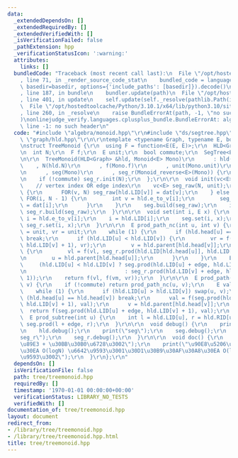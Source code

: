 ```yaml
---
data:
  _extendedDependsOn: []
  _extendedRequiredBy: []
  _extendedVerifiedWith: []
  _isVerificationFailed: false
  _pathExtension: hpp
  _verificationStatusIcon: ':warning:'
  attributes:
    links: []
  bundledCode: "Traceback (most recent call last):\n  File \"/opt/hostedtoolcache/Python/3.10.1/x64/lib/python3.10/site-packages/onlinejudge_verify/documentation/build.py\"\
    , line 71, in _render_source_code_stat\n    bundled_code = language.bundle(stat.path,\
    \ basedir=basedir, options={'include_paths': [basedir]}).decode()\n  File \"/opt/hostedtoolcache/Python/3.10.1/x64/lib/python3.10/site-packages/onlinejudge_verify/languages/cplusplus.py\"\
    , line 187, in bundle\n    bundler.update(path)\n  File \"/opt/hostedtoolcache/Python/3.10.1/x64/lib/python3.10/site-packages/onlinejudge_verify/languages/cplusplus_bundle.py\"\
    , line 401, in update\n    self.update(self._resolve(pathlib.Path(included), included_from=path))\n\
    \  File \"/opt/hostedtoolcache/Python/3.10.1/x64/lib/python3.10/site-packages/onlinejudge_verify/languages/cplusplus_bundle.py\"\
    , line 260, in _resolve\n    raise BundleErrorAt(path, -1, \"no such header\"\
    )\nonlinejudge_verify.languages.cplusplus_bundle.BundleErrorAt: algebra/monoid.hpp:\
    \ line -1: no such header\n"
  code: "#include \"algebra/monoid.hpp\"\r\n#include \"ds/segtree.hpp\"\r\n#include\
    \ \"graph/hld.hpp\"\r\n\r\ntemplate <typename Graph, typename E, bool edge = false>\r\
    \nstruct TreeMonoid {\r\n  using F = function<E(E, E)>;\r\n  HLD<Graph> &hld;\r\
    \n  int N;\r\n  F f;\r\n  E unit;\r\n  bool commute;\r\n  SegTree<E> seg, seg_r;\r\
    \n\r\n  TreeMonoid(HLD<Graph> &hld, Monoid<E> Mono)\r\n      : hld(hld)\r\n  \
    \    , N(hld.N)\r\n      , f(Mono.f)\r\n      , unit(Mono.unit)\r\n      , commute(Mono.commute)\r\
    \n      , seg(Mono)\r\n      , seg_r(Monoid_reverse<E>(Mono)) {\r\n    seg.init(N);\r\
    \n    if (!commute) seg_r.init(N);\r\n  };\r\n\r\n  void init(vc<E> &dat) {\r\n\
    \    // vertex index OR edge index\r\n    vc<E> seg_raw(N, unit);\r\n    if (!edge)\
    \ {\r\n      FOR(v, N) seg_raw[hld.LID[v]] = dat[v];\r\n    } else {\r\n     \
    \ FOR(i, N - 1) {\r\n        int v = hld.e_to_v[i];\r\n        seg_raw[hld.LID[v]]\
    \ = dat[i];\r\n      }\r\n    }\r\n    seg.build(seg_raw);\r\n    if (!commute)\
    \ seg_r.build(seg_raw);\r\n  }\r\n\r\n  void set(int i, E x) {\r\n    if (edge)\
    \ i = hld.e_to_v[i];\r\n    i = hld.LID[i];\r\n    seg.set(i, x);\r\n    if (!commute)\
    \ seg_r.set(i, x);\r\n  }\r\n\r\n  E prod_path_nc(int u, int v) {\r\n    E vl\
    \ = unit, vr = unit;\r\n    while (1) {\r\n      if (hld.head[u] == hld.head[v])\
    \ break;\r\n      if (hld.LID[u] < hld.LID[v]) {\r\n        vr = f(seg.prod(hld.LID[hld.head[v]],\
    \ hld.LID[v] + 1), vr);\r\n        v = hld.parent[hld.head[v]];\r\n      } else\
    \ {\r\n        vl = f(vl, seg_r.prod(hld.LID[hld.head[u]], hld.LID[u] + 1));\r\
    \n        u = hld.parent[hld.head[u]];\r\n      }\r\n    }\r\n    E vm =\r\n \
    \     (hld.LID[u] < hld.LID[v] ? seg.prod(hld.LID[u] + edge, hld.LID[v] + 1)\r\
    \n                               : seg_r.prod(hld.LID[v] + edge, hld.LID[u] +\
    \ 1));\r\n    return f(vl, f(vm, vr));\r\n  }\r\n\r\n  E prod_path(int u, int\
    \ v) {\r\n    if (!commute) return prod_path_nc(u, v);\r\n    E val = unit;\r\n\
    \    while (1) {\r\n      if (hld.LID[u] > hld.LID[v]) swap(u, v);\r\n      if\
    \ (hld.head[u] == hld.head[v]) break;\r\n      val = f(seg.prod(hld.LID[hld.head[v]],\
    \ hld.LID[v] + 1), val);\r\n      v = hld.parent[hld.head[v]];\r\n    }\r\n  \
    \  return f(seg.prod(hld.LID[u] + edge, hld.LID[v] + 1), val);\r\n  }\r\n\r\n\
    \  E prod_subtree(int u) {\r\n    int l = hld.LID[u], r = hld.RID[u];\r\n    return\
    \ seg.prod(l + edge, r);\r\n  }\r\n\r\n  void debug() {\r\n    print(\"hld\");\r\
    \n    hld.debug();\r\n    print(\"seg\");\r\n    seg.debug();\r\n    print(\"\
    seg_r\");\r\n    seg_r.debug();\r\n  }\r\n\r\n  void doc() {\r\n    print(\"HL\u5206\
    \u89E3 + \u30BB\u30B0\u6728\u3002\");\r\n    print(\"\u90E8\u5206\u6728\u30AF\u30A8\
    \u30EA O(logN) \u6642\u9593\u3001\u30D1\u30B9\u30AF\u30A8\u30EA O(log^2N) \u6642\
    \u9593\u3002\");\r\n  }\r\n};\r\n"
  dependsOn: []
  isVerificationFile: false
  path: tree/treemonoid.hpp
  requiredBy: []
  timestamp: '1970-01-01 00:00:00+00:00'
  verificationStatus: LIBRARY_NO_TESTS
  verifiedWith: []
documentation_of: tree/treemonoid.hpp
layout: document
redirect_from:
- /library/tree/treemonoid.hpp
- /library/tree/treemonoid.hpp.html
title: tree/treemonoid.hpp
---
```

